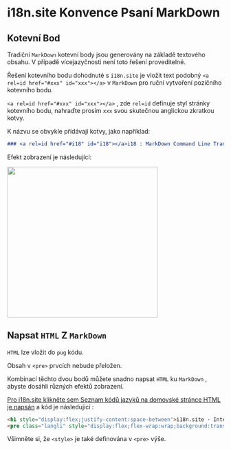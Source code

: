 # i18n.site Konvence Psaní MarkDown

## Kotevní Bod

Tradiční `MarkDown` kotevní body jsou generovány na základě textového obsahu. V případě vícejazyčnosti není toto řešení proveditelné.

Řešení kotevního bodu dohodnuté s `i18n.site` je vložit text podobný `<a rel=id href="#xxx" id="xxx"></a>` v `MarkDown` pro ruční vytvoření pozičního kotevního bodu.

`<a rel=id href="#xxx" id="xxx"></a>` , zde `rel=id` definuje styl stránky kotevního bodu, nahraďte prosím `xxx` svou skutečnou anglickou zkratkou kotvy.

K názvu se obvykle přidávají kotvy, jako například:

```md
### <a rel=id href="#i18" id="i18"></a>i18 : MarkDown Command Line Translation Tool
```

Efekt zobrazení je následující:

<img src="//p.3ti.site/1721381136.avif" width="350">

## Napsat `HTML` Z `MarkDown`

`HTML` lze vložit do `pug` kódu.

Obsah v `<pre>` prvcích nebude přeložen.

Kombinací těchto dvou bodů můžete snadno napsat `HTML` ku `MarkDown` , abyste dosáhli různých efektů zobrazení.

[Pro i18n.site klikněte sem Seznam kódů jazyků na domovské stránce HTML je napsán](//raw.githubusercontent.com/i18n-site/md/main/zh/README.md) a kód je následující :

```html
<h1 style="display:flex;justify-content:space-between">i18n.site ⋅ International Solutions<img src="//p.3ti.site/logo.svg" style="user-select:none;margin-top:-1px;width:42px"></h1>
<pre class="langli" style="display:flex;flex-wrap:wrap;background:transparent;border:1px solid #eee;font-size:12px;box-shadow:0 0 3px inset #eee;padding:12px 5px 4px 12px;justify-content:space-between;"><style>pre.langli i{font-weight:300;font-family:s;margin-right:2px;margin-bottom:8px;font-style:normal;color:#666;border-bottom:1px dashed #ccc;}</style><i>English</i><i>简体中文</i><i>Deutsch</i> … …</pre>
```

Všimněte si, že `<style>` je také definována v `<pre>` výše.